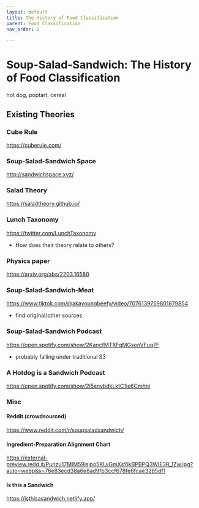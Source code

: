 ```yaml
---
layout: default
title: The History of Food Classification
parent: Food Classification 
nav_order: 2

---
```



# Soup-Salad-Sandwich: The History of Food Classification

hot dog, poptart, cereal

## Existing Theories

### Cube Rule

https://cuberule.com/ 

### Soup-Salad-Sandwich Space

http://sandwichspace.xyz/

### Salad Theory

https://saladtheory.github.io/

### Lunch Taxonomy

https://twitter.com/LunchTaxonomy

- How does their theory relate to others?

### Physics paper

https://arxiv.org/abs/2203.16580 

### Soup-Salad-Sandwich-Meat

https://www.tiktok.com/@akayoungbeefy/video/7076139759801879854

- find original/other sources

### Soup-Salad-Sandwich Podcast

https://open.spotify.com/show/2KancfMTXFqMGsonVFuq7F

- probably falling under traditional S3

### A Hotdog is a Sandwich Podcast

https://open.spotify.com/show/2i5anybdkLktC1ie6Cmhni

### Misc

#### Reddit (crowdsourced)

https://www.reddit.com/r/soupsaladsandwich/

#### Ingredient-Preparation Alignment Chart

https://external-preview.redd.it/Punzu17MIM59isjpo5KLvGmXsYjkBPBPQ3WIE3R_1Zw.jpg?auto=webp&s=76e83ecd38a6e8ad9fb3ccf678fe6fcae32b5df1

#### Is this a Sandwich 

https://isthisasandwich.netlify.app/


